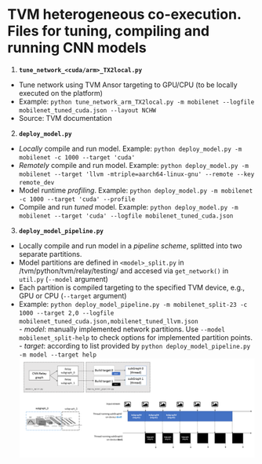 # TVM heterogeneous co-execution. Files for tuning, compiling and running CNN models

1. **``tune_network_<cuda/arm>_TX2local.py``**
 - Tune network using TVM Ansor targeting to GPU/CPU (to be locally executed on the platform) 
 - Example: ``python tune_network_arm_TX2local.py -m mobilenet --logfile mobilenet_tuned_cuda.json --layout NCHW`` 
 - Source: TVM documentation 

2. **``deploy_model.py``**
 - *Locally* compile and run model. Example: ``python deploy_model.py -m mobilenet -c 1000 --target 'cuda'``
 - *Remotely* compile and run model. Example: ``python deploy_model.py -m mobilenet --target 'llvm -mtriple=aarch64-linux-gnu' --remote --key remote_dev``
 - Model runtime *profiling*. Example: ``python deploy_model.py -m mobilenet -c 1000 --target 'cuda' --profile`` 
 - Compile and run *tuned* model. Example: ``python deploy_model.py -m mobilenet --target 'cuda' --logfile mobilenet_tuned_cuda.json`` 

3. **``deploy_model_pipeline.py``**
 - Locally compile and run model in a *pipeline scheme*, splitted into two separate partitions. 
 - Model partitions are defined in ``<model>_split.py`` in /tvm/python/tvm/relay/testing/ and accesed via ``get_network()`` in ``util.py`` (``--model`` argument)
 - Each partition is compiled targeting to the specified TVM device, e.g., GPU or CPU (``--target`` argument) 
 - Example: ``python deploy_model_pipeline.py -m mobilenet_split-23 -c 1000 --target 2,0 --logfile mobilenet_tuned_cuda.json,mobilenet_tuned_llvm.json``  
       - *model*: manually implemented network partitions. Use ``--model mobilenet_split-help`` to check options for implemented partition points. 
       - *target*: according to list provided by ``python deploy_model_pipeline.py -m model --target help`` 
![Alt text](pipeline-plot.png "Pipeline") 
